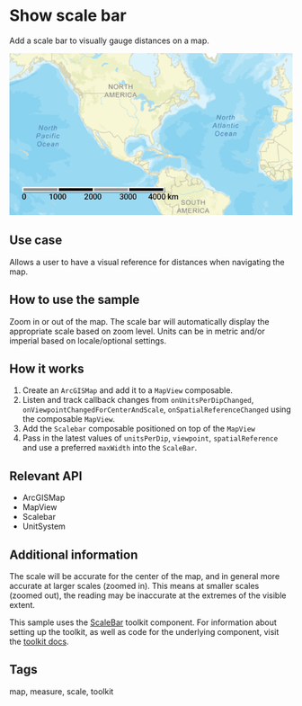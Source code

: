 # Show scale bar

Add a scale bar to visually gauge distances on a map.

![Image of show scale bar](show-scale-bar.png)

## Use case

Allows a user to have a visual reference for distances when navigating the map.

## How to use the sample

Zoom in or out of the map. The scale bar will automatically display the appropriate scale based on zoom level. Units can be in metric and/or imperial based on locale/optional settings.

## How it works

1. Create an `ArcGISMap` and add it to a `MapView` composable.
2. Listen and track callback changes from `onUnitsPerDipChanged`, `onViewpointChangedForCenterAndScale`, `onSpatialReferenceChanged` using the composable `MapView`.
3. Add the `Scalebar` composable positioned on top of the `MapView`
4. Pass in the latest values of `unitsPerDip`, `viewpoint`, `spatialReference` and use a preferred `maxWidth` into the `ScaleBar`.

## Relevant API

* ArcGISMap
* MapView
* Scalebar
* UnitSystem

## Additional information

The scale will be accurate for the center of the map, and in general more accurate at larger scales (zoomed in). This means at smaller scales (zoomed out), the reading may be inaccurate at the extremes of the visible extent.

This sample uses the [ScaleBar](https://github.com/Esri/arcgis-maps-sdk-kotlin-toolkit/tree/main/toolkit/scalebar#scalebar) toolkit component. For information about setting up the toolkit, as well as code for the underlying component, visit the [toolkit docs](https://developers.arcgis.com/kotlin/toolkit/).

## Tags

map, measure, scale, toolkit
